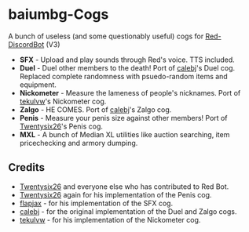 # baiumbg-Cogs
A bunch of useless (and some questionably useful) cogs for [Red-DiscordBot](https://github.com/Cog-Creators/Red-DiscordBot) (V3)

* **SFX** - Upload and play sounds through Red's voice. TTS included.
* **Duel** - Duel other members to the death! Port of [calebj](https://github.com/calebj/calebj-cogs)'s Duel cog. Replaced complete randomness with psuedo-random items and equipment.
* **Nickometer** - Measure the lameness of people's nicknames. Port of [tekulvw](https://github.com/tekulvw)'s Nickometer cog.
* **Zalgo** - HE COMES. Port of [calebj](https://github.com/calebj)'s Zalgo cog.
* **Penis** - Measure your penis size against other members! Port of [Twentysix26](https://github.com/Twentysix26)'s Penis cog.
* **MXL** - A bunch of Median XL utilities like auction searching, item pricechecking and armory dumping.

## Credits
* [Twentysix26](https://github.com/Twentysix26) and everyone else who has contributed to Red Bot.
* [Twentysix26](https://github.com/Twentysix26) again for his implementation of the Penis cog.
* [flapjax](https://github.com/flapjax) - for his implementation of the SFX cog.
* [calebj](https://github.com/calebj) - for the original implementation of the Duel and Zalgo cogs.
* [tekulvw](https://github.com/tekulvw) - for his implementation of the Nickometer cog.
